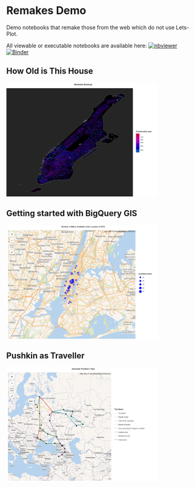 ﻿# Remakes Demo

Demo notebooks that remake those from the web which do not use Lets-Plot.

All viewable or executable notebooks are available here:
[![nbviewer](https://raw.githubusercontent.com/jupyter/design/master/logos/Badges/nbviewer_badge.svg)](https://nbviewer.jupyter.org/github/HIL-HK/lets-plot-examples/blob/dev/remakes/)
[![Binder](https://mybinder.org/badge_logo.svg)](https://mybinder.org/v2/gh/HIL-HK/lets-plot-examples/dev?filepath=remakes)

## How Old is This House

<a href="how_old_this_house.ipynb" target="_blank"> 
  <img src="preview/how_old_this_house.png" alt="Manhattan Buildings" width="400" height="300">
</a>

## Getting started with BigQuery GIS

<a href="nyc_bikes.ipynb" target="_blank"> 
  <img src="preview/nyc_bikes.png" alt="Number of Bikes Available at the Location of NYC" width="400" height="300">
</a>

## Pushkin as Traveller

<a href="pushkin.ipynb" target="_blank">
  <img src="preview/pushkin.png" alt="Alexander Pushkin's Trips" width="400" height="300">
</a>